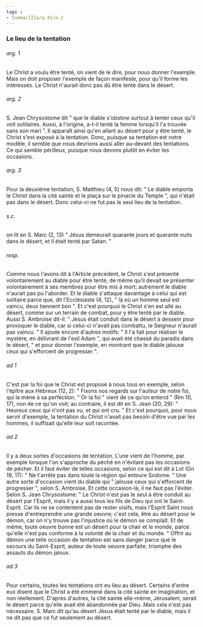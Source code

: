 ```yaml
---
tags : 
- Summa/IIIa/q.41/a.2
---
```


### Le lieu de la tentation

###### arg. 1
Le Christ a voulu être tenté, on vient de le dire, pour nous donner l'exemple. Mais on doit proposer l'exemple de façon manifeste, pour qu'il forme les intéressés. Le Christ n'aurait donc pas dû être tenté dans le désert. 

###### arg. 2
S. Jean Chrysostome dit " que le diable s'obstine surtout à tenter ceux qu'il voit solitaires. Aussi, à l'origine, a-t-il tenté la femme lorsqu'il l'a trouvée sans son mari ". Il apparaît ainsi qu'en allant au désert pour y être tenté, le Christ s'est exposé à la tentation. Donc, puisque sa tentation est notre modèle, il semble que nous devrions aussi aller au-devant des tentations. Ce qui semble périlleux, puisque nous devons plutôt en éviter les occasions. 

###### arg. 3
Pour la deuxième tentation, S. Matthieu (4, 5) nous dit: " Le diable emporta le Christ dans la cité sainte et le plaça sur le pinacle du Temple ", qui n'était pas dans le désert. Donc celui-ci ne fut pas le seul lieu de la tentation. 

###### s.c.
on lit en S. Marc (2, 13) " Jésus demeurait quarante jours et quarante nuits dans le désert, et il était tenté par Satan. " 

###### resp.
Comme nous l'avons dit à l'Article précédent, le Christ s'est présenté volontairement au diable pour être tenté, de même qu'il devait se présenter volontairement à ses membres pour être mis à mort; autrement le diable n'aurait pas pu l'aborder. Et le diable s'attaque davantage à celui qui est solitaire parce que, dit l'Ecclésiaste (4, 12), " là où un homme seul est vaincu, deux tiennent bon ". Et c'est pourquoi le Christ s'en est allé au désert, comme sur un terrain de combat, pour y être tenté par le diable. Aussi S. Ambroise dit-il: " Jésus était conduit dans le désert à dessein pour provoquer le diable, car si celui-ci n'avait pas combattu, le Seigneur n'aurait pas vaincu. " Il ajoute encore d'autres motifs: " Il l'a fait pour réaliser le mystère, en délivrant de l'exil Adam ", qui avait été chassé du paradis dans le désert, " et pour donner l'exemple, en montrant que le diable jalouse ceux qui s'efforcent de progresser ". 

###### ad 1
C'est par la foi que le Christ est proposé à nous tous en exemple, selon l'épître aux Hébreux (12, 2): " Fixons nos regards sur l'auteur de notre foi, qui la mène à sa perfection. " Or la foi " vient de ce qu'on entend " (Rm 10, 17), non de ce qu'on voit; au contraire, il est dit en S. Jean (20, 29): " Heureux ceux qui n'ont pas vu, et qui ont cru. " Et c'est pourquoi, pour nous servir d'exemple, la tentation du Christ n'avait pas besoin d'être vue par les hommes, il suffisait qu'elle leur soit racontée. 

###### ad 2
Il y a deux sortes d'occasions de tentation. L'une vient de l'homme, par exemple lorsque l'on s'approche du péché en n'évitant pas les occasions de pécher. Et il faut éviter de telles occasions, selon ce qui est dit à Lot (Gn 19, 17): " Ne t'arrête pas dans toute la région qui entoure Sodome. " Une autre sorte d'occasion vient du diable qui " jalouse ceux qui s'efforcent de progresser ", selon S. Ambroise. Et cette occasion-là, il ne faut pas l'éviter. Selon S. Jean Chrysostome: " Le Christ n'est pas le seul à être conduit au désert par l'Esprit, mais il y a aussi tous les fils de Dieu qui ont le Saint-Esprit. Car ils ne se contentent pas de rester oisifs, mais l'Esprit Saint nous presse d'entreprendre une grande oeuvre; c'est cela, être au désert pour le démon, car on n'y trouve pas l'injustice où le démon se complaît. Et de même, toute oeuvre bonne est un désert pour la chair et le monde, parce qu'elle n'est pas conforme à la volonté de la chair et du monde. " Offrir au démon une telle occasion de tentation est sans danger parce que le secours du Saint-Esprit, auteur de toute oeuvre parfaite, triomphe des assauts du démon jaloux. 

###### ad 3
Pour certains, toutes les tentations ont eu lieu au désert. Certains d'entre eux disent que le Christ a été emmené dans la cité sainte en imagination, et non réellement. D'après d'autres, la cité sainte elle-même, Jérusalem, serait le désert parce qu'elle avait été abandonnée par Dieu. Mais cela n'est pas nécessaire. S. Marc dit qu'au désert Jésus était tenté par le diable, mais il ne dit pas que ce fut seulement au désert. 

